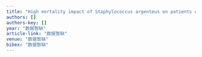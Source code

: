 ```yaml
---
title: "High mortality impact of Staphylococcus argenteus on patients with community-onset staphylococcal bacteraemia"
authors: []
authors-key: []
year: "数据暂缺"
article-link: "数据暂缺"
venue: "数据暂缺"
bibex: "数据暂缺"
---
```

